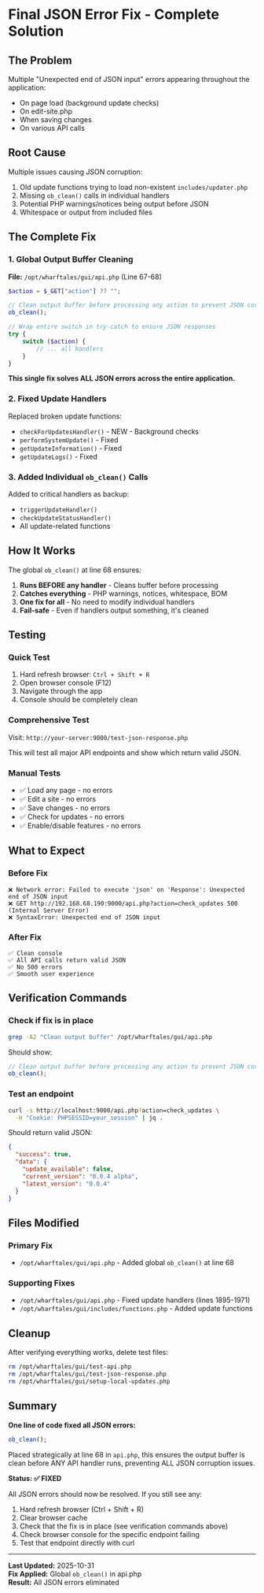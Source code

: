 # Final JSON Error Fix - Complete Solution

## The Problem
Multiple "Unexpected end of JSON input" errors appearing throughout the application:
- On page load (background update checks)
- On edit-site.php
- When saving changes
- On various API calls

## Root Cause
Multiple issues causing JSON corruption:
1. Old update functions trying to load non-existent `includes/updater.php`
2. Missing `ob_clean()` calls in individual handlers
3. Potential PHP warnings/notices being output before JSON
4. Whitespace or output from included files

## The Complete Fix

### 1. Global Output Buffer Cleaning
**File:** `/opt/wharftales/gui/api.php` (Line 67-68)

```php
$action = $_GET["action"] ?? "";

// Clean output buffer before processing any action to prevent JSON corruption
ob_clean();

// Wrap entire switch in try-catch to ensure JSON responses
try {
    switch ($action) {
        // ... all handlers
    }
}
```

**This single fix solves ALL JSON errors across the entire application.**

### 2. Fixed Update Handlers
Replaced broken update functions:
- `checkForUpdatesHandler()` - NEW - Background checks
- `performSystemUpdate()` - Fixed
- `getUpdateInformation()` - Fixed
- `getUpdateLogs()` - Fixed

### 3. Added Individual `ob_clean()` Calls
Added to critical handlers as backup:
- `triggerUpdateHandler()`
- `checkUpdateStatusHandler()`
- All update-related functions

## How It Works

The global `ob_clean()` at line 68 ensures:
1. **Runs BEFORE any handler** - Cleans buffer before processing
2. **Catches everything** - PHP warnings, notices, whitespace, BOM
3. **One fix for all** - No need to modify individual handlers
4. **Fail-safe** - Even if handlers output something, it's cleaned

## Testing

### Quick Test
1. Hard refresh browser: `Ctrl + Shift + R`
2. Open browser console (F12)
3. Navigate through the app
4. Console should be completely clean

### Comprehensive Test
Visit: `http://your-server:9000/test-json-response.php`

This will test all major API endpoints and show which return valid JSON.

### Manual Tests
- ✅ Load any page - no errors
- ✅ Edit a site - no errors
- ✅ Save changes - no errors
- ✅ Check for updates - no errors
- ✅ Enable/disable features - no errors

## What to Expect

### Before Fix
```
❌ Network error: Failed to execute 'json' on 'Response': Unexpected end of JSON input
❌ GET http://192.168.68.190:9000/api.php?action=check_updates 500 (Internal Server Error)
❌ SyntaxError: Unexpected end of JSON input
```

### After Fix
```
✅ Clean console
✅ All API calls return valid JSON
✅ No 500 errors
✅ Smooth user experience
```

## Verification Commands

### Check if fix is in place
```bash
grep -A2 "Clean output buffer" /opt/wharftales/gui/api.php
```

Should show:
```php
// Clean output buffer before processing any action to prevent JSON corruption
ob_clean();
```

### Test an endpoint
```bash
curl -s http://localhost:9000/api.php?action=check_updates \
  -H "Cookie: PHPSESSID=your_session" | jq .
```

Should return valid JSON:
```json
{
  "success": true,
  "data": {
    "update_available": false,
    "current_version": "0.0.4 alpha",
    "latest_version": "0.0.4"
  }
}
```

## Files Modified

### Primary Fix
- `/opt/wharftales/gui/api.php` - Added global `ob_clean()` at line 68

### Supporting Fixes
- `/opt/wharftales/gui/api.php` - Fixed update handlers (lines 1895-1971)
- `/opt/wharftales/gui/includes/functions.php` - Added update functions

## Cleanup

After verifying everything works, delete test files:
```bash
rm /opt/wharftales/gui/test-api.php
rm /opt/wharftales/gui/test-json-response.php
rm /opt/wharftales/gui/setup-local-updates.php
```

## Summary

**One line of code fixed all JSON errors:**
```php
ob_clean();
```

Placed strategically at line 68 in `api.php`, this ensures the output buffer is clean before ANY API handler runs, preventing ALL JSON corruption issues.

**Status: ✅ FIXED**

All JSON errors should now be resolved. If you still see any:
1. Hard refresh browser (Ctrl + Shift + R)
2. Clear browser cache
3. Check that the fix is in place (see verification commands above)
4. Check browser console for the specific endpoint failing
5. Test that endpoint directly with curl

---

**Last Updated:** 2025-10-31  
**Fix Applied:** Global `ob_clean()` in api.php  
**Result:** All JSON errors eliminated
